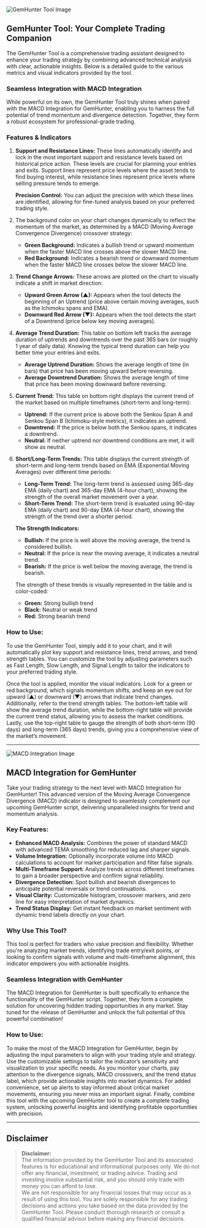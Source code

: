 ![GemHunter Tool Image](https://www.tradingview.com/x/1Uuu138k/)

## **GemHunter Tool: Your Complete Trading Companion**

The GemHunter Tool is a comprehensive trading assistant designed to enhance your trading strategy by combining advanced technical analysis with clear, actionable insights. Below is a detailed guide to the various metrics and visual indicators provided by the tool.

### **Seamless Integration with MACD Integration**

While powerful on its own, the GemHunter Tool truly shines when paired with the MACD Integration for GemHunter, enabling you to harness the full potential of trend momentum and divergence detection. Together, they form a robust ecosystem for professional-grade trading.

### **Features & Indicators**

1. **Support and Resistance Lines:**
   These lines automatically identify and lock in the most important support and resistance levels based on historical price action. These levels are crucial for planning your entries and exits. Support lines represent price levels where the asset tends to find buying interest, while resistance lines represent price levels where selling pressure tends to emerge.

   **Precision Control:** You can adjust the precision with which these lines are identified, allowing for fine-tuned analysis based on your preferred trading style.

2. The background color on your chart changes dynamically to reflect the momentum of the market, as determined by a MACD (Moving Average Convergence Divergence) crossover strategy:

   - **Green Background:** Indicates a bullish trend or upward momentum when the faster MACD line crosses above the slower MACD line.
   - **Red Background:** Indicates a bearish trend or downward momentum when the faster MACD line crosses below the slower MACD line.

3. **Trend Change Arrows:** These arrows are plotted on the chart to visually indicate a shift in market direction:
   - **Upward Green Arrow (▲):** Appears when the tool detects the beginning of an Uptrend (price above certain moving averages, such as the Ichimoku spans and EMA).
   - **Downward Red Arrow (▼):** Appears when the tool detects the start of a Downtrend (price below key moving averages).

4. **Average Trend Duration:** This table on bottom left tracks the average duration of uptrends and downtrends over the past 365 bars (or roughly 1 year of daily data). Knowing the typical trend duration can help you better time your entries and exits.
   - **Average Uptrend Duration:** Shows the average length of time (in bars) that price has been moving upward before reversing.
   - **Average Downtrend Duration:** Shows the average length of time that price has been moving downward before reversing.

5. **Current Trend:** This table on bottom right displays the current trend of the market based on multiple timeframes (short-term and long-term):
   - **Uptrend:** If the current price is above both the Senkou Span A and Senkou Span B (Ichimoku-style metrics), it indicates an uptrend.
   - **Downtrend:** If the price is below both the Senkou spans, it indicates a downtrend.
   - **Neutral:** If neither uptrend nor downtrend conditions are met, it will show as neutral.

6. **Short/Long-Term Trends:** This table displays the current strength of short-term and long-term trends based on EMA (Exponential Moving Averages) over different time periods:
   - **Long-Term Trend:** The long-term trend is assessed using 365-day EMA (daily chart) and 365-day EMA (4-hour chart), showing the strength of the overall market movement over a year.
   - **Short-Term Trend:** The short-term trend is evaluated using 90-day EMA (daily chart) and 90-day EMA (4-hour chart), showing the strength of the trend over a shorter period.

   **The Strength Indicators:**
   - **Bullish:** If the price is well above the moving average, the trend is considered bullish.
   - **Neutral:** If the price is near the moving average, it indicates a neutral trend.
   - **Bearish:** If the price is well below the moving average, the trend is bearish.

   The strength of these trends is visually represented in the table and is color-coded:
   - **Green:** Strong bullish trend
   - **Black:** Neutral or weak trend
   - **Red:** Strong bearish trend

### **How to Use:**

To use the GemHunter Tool, simply add it to your chart, and it will automatically plot key support and resistance lines, trend arrows, and trend strength tables. You can customize the tool by adjusting parameters such as Fast Length, Slow Length, and Signal Length to tailor the indicators to your preferred trading style.

Once the tool is applied, monitor the visual indicators. Look for a green or red background, which signals momentum shifts, and keep an eye out for upward (▲) or downward (▼) arrows that indicate trend changes. Additionally, refer to the trend strength tables. The bottom-left table will show the average trend duration, while the bottom-right table will provide the current trend status, allowing you to assess the market conditions. Lastly, use the top-right table to gauge the strength of both short-term (90 days) and long-term (365 days) trends, giving you a comprehensive view of the market’s movement.

---

![MACD Integration Image](https://www.tradingview.com/x/z1pRSsOU/)

## **MACD Integration for GemHunter**

Take your trading strategy to the next level with MACD Integration for GemHunter! This advanced version of the Moving Average Convergence Divergence (MACD) indicator is designed to seamlessly complement our upcoming GemHunter script, delivering unparalleled insights for trend and momentum analysis.

### **Key Features:**

- **Enhanced MACD Analysis:** Combines the power of standard MACD with advanced TEMA smoothing for reduced lag and sharper signals.
- **Volume Integration:** Optionally incorporate volume into MACD calculations to account for market participation and filter false signals.
- **Multi-Timeframe Support:** Analyze trends across different timeframes to gain a broader perspective and confirm signal reliability.
- **Divergence Detection:** Spot bullish and bearish divergences to anticipate potential reversals or trend continuations.
- **Visual Clarity:** Customizable histogram, crossover markers, and zero line for easy interpretation of market dynamics.
- **Trend Status Display:** Get instant feedback on market sentiment with dynamic trend labels directly on your chart.

### **Why Use This Tool?**

This tool is perfect for traders who value precision and flexibility. Whether you're analyzing market trends, identifying trade entry/exit points, or looking to confirm signals with volume and multi-timeframe alignment, this indicator empowers you with actionable insights.

### **Seamless Integration with GemHunter**

The MACD Integration for GemHunter is built specifically to enhance the functionality of the GemHunter script. Together, they form a complete solution for uncovering hidden trading opportunities in any market. Stay tuned for the release of GemHunter and unlock the full potential of this powerful combination!

### **How to Use:**

To make the most of the MACD Integration for GemHunter, begin by adjusting the input parameters to align with your trading style and strategy. Use the customizable settings to tailor the indicator’s sensitivity and visualization to your specific needs. As you monitor your charts, pay attention to the divergence signals, MACD crossovers, and the trend status label, which provide actionable insights into market dynamics. For added convenience, set up alerts to stay informed about critical market movements, ensuring you never miss an important signal. Finally, combine this tool with the upcoming GemHunter tool to create a complete trading system, unlocking powerful insights and identifying profitable opportunities with precision.

---
## **Disclaimer**

> **Disclaimer:**  
> The information provided by the GemHunter Tool and its associated features is for educational and informational purposes only. We do not offer any financial, investment, or trading advice. Trading and investing involve substantial risk, and you should only trade with money you can afford to lose.  
> We are not responsible for any financial losses that may occur as a result of using this tool. You are solely responsible for any trading decisions and actions you take based on the data provided by the GemHunter Tool. Please conduct thorough research or consult a qualified financial advisor before making any financial decisions.

